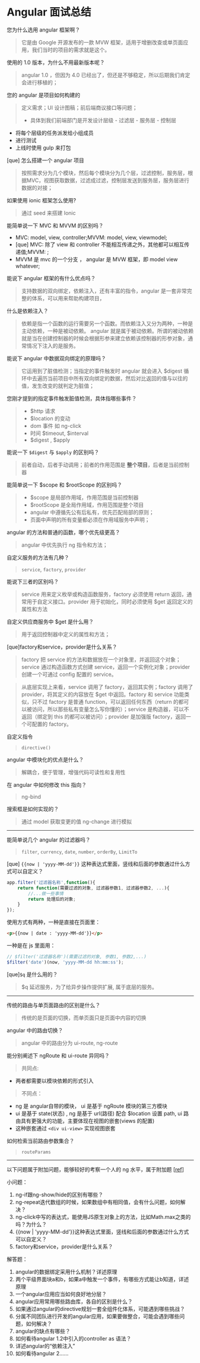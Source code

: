# Angular 面试总结

您为什么选用 angular 框架啊？
> 它是由 Google 开源发布的一款 MVW 框架，适用于增删改查或单页面应用，我们当时的项目的需求就是这个。

使用的 1.0 版本，为什么不用最新版本呢？
> angular 1.0 ，但因为 4.0 已经出了，但还是不够稳定，所以后期我们肯定会进行移植的；

您的 angular 是项目如何构建的
> 定义需求；UI 设计图稿；前后端商议接口等问题；
> - 具体到我们前端部门是开发设计层级
    - 过滤层
    - 服务层
    - 控制层
  - 将每个层级的任务派发给小组成员
  - 进行测试
  - 上线时使用 gulp 来打包

[que] 怎么搭建一个 angular 项目
> 按照需求分为几个模块，然后每个模块分为几个层，过滤控制，服务层，根据MVC，视图获取数据，过滤成过滤，控制层发送到服务层，服务层进行数据的对接；

如果使用 ionic 框架怎么使用?
> 通过 seed 来搭建 Ionic

能简单说一下 MVC 和 MVVM 的区别吗？

>
- MVC: model, view, controller;MVVM: model, view, viewmodel;
- [que] MVC: 除了 view 和 controller 不能相互传递之外，其他都可以相互传递值;MVVM:  ;
- MVVM 是 mvc 的一个分支 ， angular 是 MVW 框架，即 model view whatever;

能说下 angular 框架的有什么优点吗？
> 支持数据的双向绑定，依赖注入，还有丰富的指令，angular 是一套非常完整的体系，可以用来帮助构建项目，

什么是依赖注入？
> 依赖是指一个函数的运行需要另一个函数。而依赖注入又分为两种，一种是主动依赖，一种是被动依赖。 angular 就是属于被动依赖。所谓的被动依赖就是当在创建控制器的时候会根据形参来建立依赖该控制器的形参对象，通常情况下注入的是服务。

能说下 angular 中数据双向绑定的原理吗？
> 它运用到了脏值检测；当指定的事件触发时 angular 就会进入 $digest 循环中去遍历当前项目中所有双向绑定的数据，然后对比返回的值与以往的值，发生改变的就判定为脏值；

您刚才提到的指定事件触发脏值检测，具体指哪些事件？
> - $http 请求
> - $location 的变动
> - dom 事件 如 ng-click
> - 时间 $timeout, $interval
> - $digest , $apply

能说一下 `$digest` 与 `$apply` 的区别吗？
> 前者自动，后者手动调用；前者的作用范围是 **整个项目**，后者是当前控制器

能简单说一下 $scope 和 $rootScope 的区别吗？
> - $scope 是局部作用域，作用范围是当前控制器
> - $rootScope 是全局作用域，作用范围是整个项目
> - angular 中遵循先公有后私有，优先匹配局部的原则；
> - 页面中声明的所有变量都必须在作用域服务中声明；

angular 的方法和普通的函数，哪个优先级更高？
> angular 中优先执行 ng 指令和方法；

自定义服务的方法有几种？
> `service`, `factory`, `provider`

能说下三者的区别吗？
> service 用来定义枚举或构造函数服务，factory 必须使用 return 返回，通常用于自定义接口。provider 用于初始化，同时必须使用 $get 返回定义的属性和方法

自定义供应商服务中 $get 是什么用？
> 用于返回控制器中定义的属性和方法；

[que]factory和service，provider是什么关系？
> factory 把 service 的方法和数据放在一个对象里，并返回这个对象；service 通过构造函数方式创建 service，返回一个实例化对象；provider 创建一个可通过 config 配置的 service。

> 从底层实现上来看，service 调用了 factory，返回其实例；factory 调用了 provider，将其定义的内容放在 $get 中返回。factory 和 service 功能类似，只不过 factory 是普通 function，可以返回任何东西（return 的都可以被访问，所以那些私有变量怎么写你懂的）；service 是构造器，可以不返回（绑定到 this 的都可以被访问）；provider 是加强版 factory，返回一个可配置的 factory。


自定义指令
> `directive()`

angular 中模块化的优点是什么？
> 解耦合，便于管理，增强代码可读性和复用性

在 angular 中如何修改 this 指向？
> ng-bind

搜索框是如何实现的？
> 通过 model 获取变更的值 ng-change 进行模拟

---

能简单说几个 angular 的过滤器吗？
> `filter`, `currency`, `date`, `number`, `orderBy`, `LimitTo`


[que] `{{now | 'yyyy-MM-dd'}}` 这种表达式里面，竖线和后面的参数通过什么方式可以自定义？

```js
app.filter('过滤器名称',function(){
    return function(需要过滤的对象, 过滤器参数1, 过滤器参数2, ...){
        //...做一些事情   
        return 处理后的对象;
    }
});
```

使用方式有两种，一种是直接在页面里：
```html
<p>{{now | date : 'yyyy-MM-dd'}}</p>
```
一种是在 js 里面用：
```js
// $filter('过滤器名称')(需要过滤的对象, 参数1, 参数2,...)
$filter('date')(now, 'yyyy-MM-dd hh:mm:ss');
```

[que]`$q` 是什么用的？

> $q 延迟服务，为了给异步操作提供扩展, 属于底层的服务。

---

传统的路由与单页面路由的区别是什么？
> 传统的是页面的切换，而单页面只是页面中内容的切换

angular 中的路由切换？
> angular 中的路由分为 ui-route, ng-route

能分别阐述下 ngRoute 和 ui-route 异同吗？

>共同点:
- 两者都需要以模块依赖的形式引入

>不同点：
>
- ng 是 angular自带的模块， ui 是基于 ngRoute 模块的第三方模块
- ui 是基于 state(状态) , ng 是基于 url(路径) 配合 $location 设置 path, ui 路由具有更强大的功能，主要体现在视图的嵌套(views 的配置)
- 这种嵌套通过 `<div ui-view>` 实现视图嵌套

如何检索当前路由参数集合？
> `routeParams`


---

以下问题属于附加问题，能够较好的考察一个人的 ng 水平，属于附加题 [[ref](https://www.zhihu.com/question/36040694)]

小问题：

1. ng-if跟ng-show/hide的区别有哪些？
2. ng-repeat迭代数组的时候，如果数组中有相同值，会有什么问题，如何解决？
3. ng-click中写的表达式，能使用JS原生对象上的方法，比如Math.max之类的吗？为什么？
4. {{now | 'yyyy-MM-dd'}}这种表达式里面，竖线和后面的参数通过什么方式可以自定义？
5. factory和service，provider是什么关系？

解答题：

1. angular的数据绑定采用什么机制？详述原理
2. 两个平级界面块a和b，如果a中触发一个事件，有哪些方式能让b知道，详述原理
3. 一个angular应用应当如何良好地分层？
4. angular应用常用哪些路由库，各自的区别是什么？
5. 如果通过angular的directive规划一套全组件化体系，可能遇到哪些挑战？
6. 分属不同团队进行开发的angular应用，如果要做整合，可能会遇到哪些问题，如何解决？
7. angular的缺点有哪些？
8. 如何看待angular 1.2中引入的controller as 语法？
9. 详述angular的“依赖注入”
10.  如何看待angular 2……

